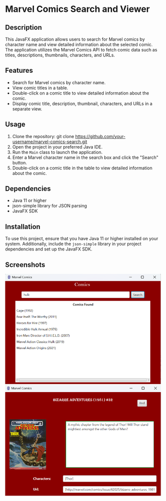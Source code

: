 # Marvel Comics Search and Viewer

## Description
This JavaFX application allows users to search for Marvel comics by character name and view detailed information about the selected comic. The application utilizes the Marvel Comics API to fetch comic data such as titles, descriptions, thumbnails, characters, and URLs.

## Features
- Search for Marvel comics by character name.
- View comic titles in a table.
- Double-click on a comic title to view detailed information about the comic.
- Display comic title, description, thumbnail, characters, and URLs in a separate view.

## Usage
1. Clone the repository: git clone https://github.com/your-username/marvel-comics-search.git
2. Open the project in your preferred Java IDE.
3. Run the `Main` class to launch the application.
4. Enter a Marvel character name in the search box and click the "Search" button.
5. Double-click on a comic title in the table to view detailed information about the comic.

## Dependencies
- Java 11 or higher
- json-simple library for JSON parsing
- JavaFX SDK

## Installation
To use this project, ensure that you have Java 11 or higher installed on your system. Additionally, include the `json-simple` library in your project dependencies and set up the JavaFX SDK.

## Screenshots
![Search Activity](images/search_activity.png)
![Result Activity](images/result_activity.png)
